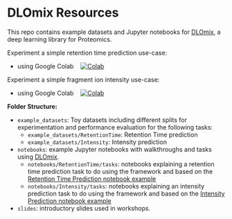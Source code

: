 # DLOmix Resources

This repo contains example datasets and Jupyter notebooks for [DLOmix](https://github.com/wilhelm-lab/dlomix), a deep learning library for Proteomics. 

Experiment a simple retention time prediction use-case:
- using Google Colab &nbsp;&nbsp; [![Colab](https://colab.research.google.com/assets/colab-badge.svg)](https://colab.research.google.com/github/wilhelm-lab/dlomix-resources/blob/main/notebooks/RetentionTime/Example_RTModel_Walkthrough_colab.ipynb)

Experiment a simple fragment ion intensity use-case:
- using Google Colab &nbsp;&nbsp; [![Colab](https://colab.research.google.com/assets/colab-badge.svg)](https://colab.research.google.com/github/wilhelm-lab/dlomix-resources/blob/main/notebooks/Intensity/Example_IntensityModel_Walkthrough_colab.ipynb)

**Folder Structure:**
- `example_datasets`: Toy datasets including different splits for experimentation and performance evaluation for the following tasks:
  - `example_datasets/RetentionTime`: Retention Time prediction
  - `example_datasets/Intensity`: Intensity prediction 
- `notebooks`: example Jupyter notebooks with walkthroughs and tasks using [DLOmix](https://github.com/wilhelm-lab/dlomix).
  - `notebooks/RetentionTime/tasks`: notebooks explaining a retention time prediction task to do using the framework and based on the [Retention Time Prediction notebook example](https://github.com/wilhelm-lab/dlomix-resources/blob/main/notebooks/Example_RTModel_Walkthrough_colab.ipynb)
  - `notebooks/Intensity/tasks`: notebooks explaining an intensity prediction task to do using the framework and based on the [Intensity Prediction notebook example](https://github.com/wilhelm-lab/dlomix-resources/blob/main/notebooks/Intensity/Example_IntensityModel_Walkthrough_colab.ipynb)
 - `slides`: introductory slides used in workshops.



